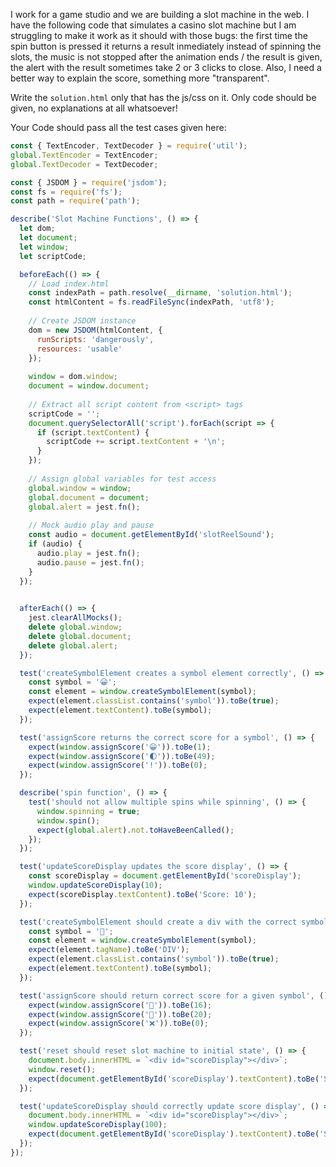 I work for a game studio and we are building a slot machine in the web. I have the following code that simulates a casino slot machine but I am struggling to make it work as it should with those bugs: the first time the spin button is pressed it returns a result inmediately instead of spinning the slots, the music is not stopped after the animation ends / the result is given, the alert with the result sometimes take 2 or 3 clicks to close. Also, I need a better way to explain the score, something more "transparent". 

Write the `solution.html` only that has the js/css on it. Only code should be given, no explanations at all whatsoever!

Your Code should pass all the test cases given here:
```js
const { TextEncoder, TextDecoder } = require('util');
global.TextEncoder = TextEncoder;
global.TextDecoder = TextDecoder;

const { JSDOM } = require('jsdom');
const fs = require('fs');
const path = require('path');

describe('Slot Machine Functions', () => {
  let dom;
  let document;
  let window;
  let scriptCode;

  beforeEach(() => {
    // Load index.html
    const indexPath = path.resolve(__dirname, 'solution.html');
    const htmlContent = fs.readFileSync(indexPath, 'utf8');
  
    // Create JSDOM instance
    dom = new JSDOM(htmlContent, {
      runScripts: 'dangerously',
      resources: 'usable'
    });
  
    window = dom.window;
    document = window.document;
  
    // Extract all script content from <script> tags
    scriptCode = '';
    document.querySelectorAll('script').forEach(script => {
      if (script.textContent) {
        scriptCode += script.textContent + '\n';
      }
    });
  
    // Assign global variables for test access
    global.window = window;
    global.document = document;
    global.alert = jest.fn();
  
    // Mock audio play and pause
    const audio = document.getElementById('slotReelSound');
    if (audio) {
      audio.play = jest.fn();
      audio.pause = jest.fn();
    }
  });
  

  afterEach(() => {
    jest.clearAllMocks();
    delete global.window;
    delete global.document;
    delete global.alert;
  });

  test('createSymbolElement creates a symbol element correctly', () => {
    const symbol = '😀';
    const element = window.createSymbolElement(symbol);
    expect(element.classList.contains('symbol')).toBe(true);
    expect(element.textContent).toBe(symbol);
  });

  test('assignScore returns the correct score for a symbol', () => {
    expect(window.assignScore('😀')).toBe(1);
    expect(window.assignScore('🌓')).toBe(49);
    expect(window.assignScore('!')).toBe(0);
  });

  describe('spin function', () => {
    test('should not allow multiple spins while spinning', () => {
      window.spinning = true;
      window.spin();
      expect(global.alert).not.toHaveBeenCalled();
    });
  });

  test('updateScoreDisplay updates the score display', () => {
    const scoreDisplay = document.getElementById('scoreDisplay');
    window.updateScoreDisplay(10);
    expect(scoreDisplay.textContent).toBe('Score: 10');
  });

  test('createSymbolElement should create a div with the correct symbol', () => {
    const symbol = '💎';
    const element = window.createSymbolElement(symbol);
    expect(element.tagName).toBe('DIV');
    expect(element.classList.contains('symbol')).toBe(true);
    expect(element.textContent).toBe(symbol);
  });

  test('assignScore should return correct score for a given symbol', () => {
    expect(window.assignScore('💎')).toBe(16);
    expect(window.assignScore('🍎')).toBe(20);
    expect(window.assignScore('❌')).toBe(0);
  });

  test('reset should reset slot machine to initial state', () => {
    document.body.innerHTML = `<div id="scoreDisplay"></div>`;
    window.reset();
    expect(document.getElementById('scoreDisplay').textContent).toBe('Score: 0');
  });

  test('updateScoreDisplay should correctly update score display', () => {
    document.body.innerHTML = `<div id="scoreDisplay"></div>`;
    window.updateScoreDisplay(100);
    expect(document.getElementById('scoreDisplay').textContent).toBe('Score: 100');
  });
});
```